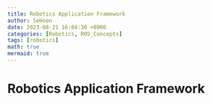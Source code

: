 ```yaml
---
title: Robotics Application Framework
author: SeHoon
date: 2023-08-21 16:04:30 +0900
categories: [Robotics, ROS_Concepts]
tags: [robotics]
math: true
mermaid: true
---
```


# Robotics Application Framework
